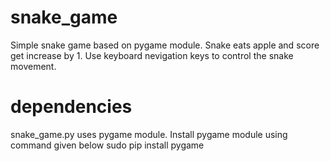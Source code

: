 # snake_game
Simple snake game based on pygame module. Snake eats apple and score get increase by 1. Use keyboard nevigation keys to control the snake movement.

# dependencies
snake_game.py uses pygame module. Install pygame module using command given below
sudo pip install pygame
